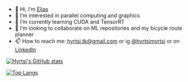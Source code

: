 - 👋 Hi, I’m [Eljas](https://hyrtsi.github.io)
- 👀 I’m interested in parallel computing and graphics
- 🌱 I’m currently learning CUDA and TensorRT
- 💞️ I’m looking to collaborate on ML repositories and my bicycle route planner
- 📫 How to reach me: hyrtsi.tk@gmail.com or ig [@hyrtsimyrtsi](https://www.instagram.com/hyrtsimyrtsi/) or on [LinkedIn](https://www.linkedin.com/in/eljashyyrynen/)

[![Hyrtsi's GitHub stats](https://github-readme-stats.vercel.app/api?username=Hyrtsi&count_private=true&show_icons=true&theme=gruvbox_light)](https://github.com/anuraghazra/github-readme-stats)

[![Top Langs](https://github-readme-stats.vercel.app/api/top-langs/?username=Hyrtsi&layout=compact&theme=gruvbox_light)](https://github.com/anuraghazra/github-readme-stats)
